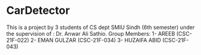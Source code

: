 # CarDetector
This is a project by 3 students of CS dept  SMIU Sindh  (6th semester) 
under the supervision  of   : Dr. Anwar Ali Sathio.
Group Members:
1- AREEB (CSC-21F-022)
2- EMAN GULZAR (CSC-21F-034)
3- HUZAIFA ABID (CSC-21F-043)
